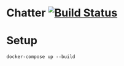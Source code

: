 # Chatter [![Build Status](https://travis-ci.org/tor0405/chatter.svg?branch=master)](https://travis-ci.org/tor0405/chatter)

# Setup

```docker-compose up --build```

